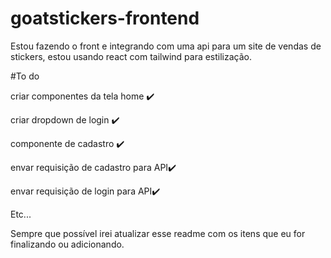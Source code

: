 # goatstickers-frontend

Estou fazendo o front e integrando com uma api para um site de vendas de stickers, estou usando react com tailwind para estilização.

#To do

criar componentes da tela home ✔️

criar dropdown de login ✔️

componente de cadastro ✔️

envar requisição de cadastro para API✔️

envar requisição de login para API✔️

Etc...

Sempre que possível irei atualizar esse readme com os itens que eu for finalizando ou adicionando.
